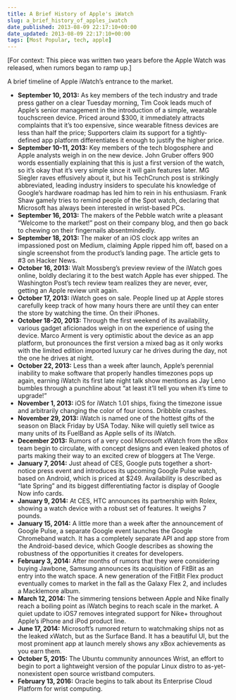 ```yaml
---
title: A Brief History of Apple's iWatch
slug: a_brief_history_of_apples_iwatch
date_published: 2013-08-09 22:17:10+00:00
date_updated: 2013-08-09 22:17:10+00:00
tags: [Most Popular, tech, apple]
---
```

[For context: This piece was written two years before the Apple Watch was released, when rumors began to ramp up.]

A brief timeline of Apple iWatch’s entrance to the market.

- **September 10, 2013:** As key members of the tech industry and trade press gather on a clear Tuesday morning, Tim Cook leads much of Apple’s senior management in the introduction of a simple, wearable touchscreen device. Priced around $300, it immediately attracts complaints that it’s too expensive, since wearable fitness devices are less than half the price; Supporters claim its support for a tightly-defined app platform differentiates it enough to justify the higher price.
- **September 10-11, 2013:** Key members of the tech blogosphere and Apple analysts weigh in on the new device. John Gruber offers 900 words essentially explaining that this is just a first version of the watch, so it’s okay that it’s very simple since it will gain features later. MG Siegler raves effusively about it, but his TechCrunch post is strikingly abbreviated, leading industry insiders to speculate his knowledge of Google’s hardware roadmap has led him to rein in his enthusiasm. Frank Shaw gamely tries to remind people of the Spot watch, declaring that Microsoft has always been interested in wrist-based PCs.
- **September 16, 2013:** The makers of the Pebble watch write a pleasant “Welcome to the market!” post on their company blog, and then go back to chewing on their fingernails absentmindedly.
- **September 18, 2013:** The maker of an iOS clock app writes an impassioned post on Medium, claiming Apple ripped him off, based on a single screenshot from the product’s landing page. The article gets to #3 on Hacker News.
- **October 16, 2013:** Walt Mossberg’s preview review of the iWatch goes online, boldly declaring it to the best watch Apple has ever shipped. The Washington Post’s tech review team realizes they are never, ever, getting an Apple review unit again.
- **October 17, 2013:** iWatch goes on sale. People lined up at Apple stores carefully keep track of how many hours there are until they can enter the store by watching the time. On their iPhones.
- **October 18-20, 2013:** Through the first weekend of its availability, various gadget aficionados weigh in on the experience of using the device. Marco Arment is very optimistic about the device as an app platform, but pronounces the first version a mixed bag as it only works with the limited edition imported luxury car he drives during the day, not the one he drives at night.
- **October 22, 2013:** Less than a week after launch, Apple’s perennial inability to make software that properly handles timezones pops up again, earning iWatch its first late night talk show mentions as Jay Leno bumbles through a punchline about “at least it’ll tell you when it’s time to upgrade!”
- **November 1, 2013:** iOS for iWatch 1.01 ships, fixing the timezone issue and arbitrarily changing the color of four icons. Dribbble crashes.
- **November 29, 2013:** iWatch is named one of the hottest gifts of the season on Black Friday by USA Today. Nike will quietly sell twice as many units of its FuelBand as Apple sells of its iWatch.
- **December 2013:** Rumors of a very cool Microsoft xWatch from the xBox team begin to circulate, with concept designs and even leaked photos of parts making their way to an excited crew of bloggers at The Verge.
- **January 7, 2014:** Just ahead of CES, Google puts together a short-notice press event and introduces its upcoming Google Pulse watch, based on Android, which is priced at $249. Availability is described as “late Spring” and its biggest differentiating factor is display of Google Now info cards.
- **January 9, 2014:** At CES, HTC announces its partnership with Rolex, showing a watch device with a robust set of features. It weighs 7 pounds.
- **January 15, 2014:** A little more than a week after the announcement of Google Pulse, a separate Google event launches the Google Chromeband watch. It has a completely separate API and app store from the Android-based device, which Google describes as showing the robustness of the opportunities it creates for developers.
- **February 3, 2014:** After months of rumors that they were considering buying Jawbone, Samsung announces its acquisition of FitBit as an entry into the watch space. A new generation of the FitBit Flex product eventually comes to market in the fall as the Galaxy Flex 2, and includes a Macklemore album.
- **March 12, 2014:** The simmering tensions between Apple and Nike finally reach a boiling point as iWatch begins to reach scale in the market. A quiet update to iOS7 removes integrated support for Nike+ throughout Apple’s iPhone and iPod product line.
- **June 17, 2014:** Microsoft’s rumored return to watchmaking ships not as the leaked xWatch, but as the Surface Band. It has a beautiful UI, but the most prominent app at launch merely shows any xBox achievements as you earn them.
- **October 5, 2015:** The Ubuntu community announces Wrist, an effort to begin to port a lightweight version of the popular Linux distro to as-yet-nonexistent open source wristband computers.
- **February 13, 2016:** Oracle begins to talk about its Enterprise Cloud Platform for wrist computing.
